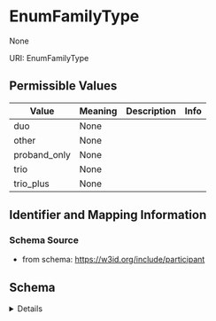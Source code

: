 # EnumFamilyType

None

URI: EnumFamilyType

## Permissible Values

| Value | Meaning | Description | Info |
| --- | --- | --- | --- |
| duo | None |  | |
| other | None |  | |
| proband_only | None |  | |
| trio | None |  | |
| trio_plus | None |  | |



## Identifier and Mapping Information







### Schema Source


* from schema: https://w3id.org/include/participant




## Schema

<details>
```yaml
name: enum_family_type
definition_uri: include:enum_family_type
from_schema: https://w3id.org/include/participant
rank: 1000
permissible_values:
  duo:
    text: duo
    title: Duo
  other:
    text: other
    title: Other
  proband_only:
    text: proband_only
    title: Proband-only
  trio:
    text: trio
    title: Trio
  trio_plus:
    text: trio_plus
    title: Trio+

```
</details>
